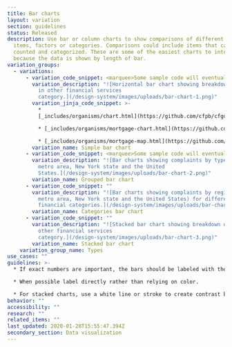 ```yaml
---
title: Bar charts
layout: variation
section: guidelines
status: Released
description: Use bar or column charts to show comparisons of different discrete
  items, factors or categories. Comparisons could include items that can be
  counted and categorized. These are some of the easiest charts to interpret
  because the data is shown by length of bar.
variation_groups:
  - variations:
      - variation_code_snippet: <marquee>Some sample code will eventually show up here.</marquee>
        variation_description: "![Horizontal bar chart showing breakdown of complaints
          in other financial services
          category.](/design-system/images/uploads/bar-chart-1.png)"
        variation_jinja_code_snippet: >-
          *
          [_includes/organisms/chart.html](https://github.com/cfpb/cfgov-refresh/blob/master/cfgov/jinja2/v1/_includes/organisms/chart.html)

          * [_includes/organisms/mortgage-chart.html](https://github.com/cfpb/cfgov-refresh/blob/master/cfgov/jinja2/v1/_includes/organisms/mortgage-chart.html)

          * [_includes/organisms/mortgage-map.html](https://github.com/cfpb/cfgov-refresh/blob/master/cfgov/jinja2/v1/_includes/organisms/mortgage-map.html)
        variation_name: Simple bar chart
      - variation_code_snippet: <marquee>Some sample code will eventually show up here.</marquee>
        variation_description: "![Bar charts showing complaints by type for New York
          metro area, New York state and the United
          States.](/design-system/images/uploads/bar-chart-2.png)"
        variation_name: Grouped bar chart
      - variation_code_snippet: ""
        variation_description: "![Bar charts showing complaints by region (New York
          metro area, New York state and the United States) for different
          financial categories.](/design-system/images/uploads/bar-chart-4.png)"
        variation_name: Categories bar chart
      - variation_code_snippet: ""
        variation_description: "![Stacked bar chart showing breakdown of complaints in
          other financial services
          category.](/design-system/images/uploads/bar-chart-3.png)"
        variation_name: Stacked bar chart
    variation_group_name: Types
use_cases: ""
guidelines: >-
  * If exact numbers are important, the bars should be labeled with the value.

  * When possible label directly rather than relying on color.

  * For stacked charts, use a white line or stroke to create contrast between bar chunks.
behavior: ""
accessibility: ""
research: ""
related_items: ""
last_updated: 2020-01-28T15:55:47.394Z
secondary_section: Data visualization
---
```

